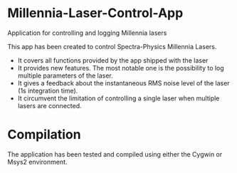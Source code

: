 # Millennia-Laser-Control-App
Application for controlling and logging Millennia lasers

This app has been created to control Spectra-Physics Millennia Lasers.

* It covers all functions provided by the app shipped with the laser
* It provides new features. The most notable one is the possibility to log multiple parameters of the laser.
* It gives a feedback about the instantaneous RMS noise level of the laser (1s integration time).
* It circumvent the limitation of controlling a single laser when multiple lasers are connected.

# Compilation

The application has been tested and compiled using either the Cygwin or Msys2 environment.
